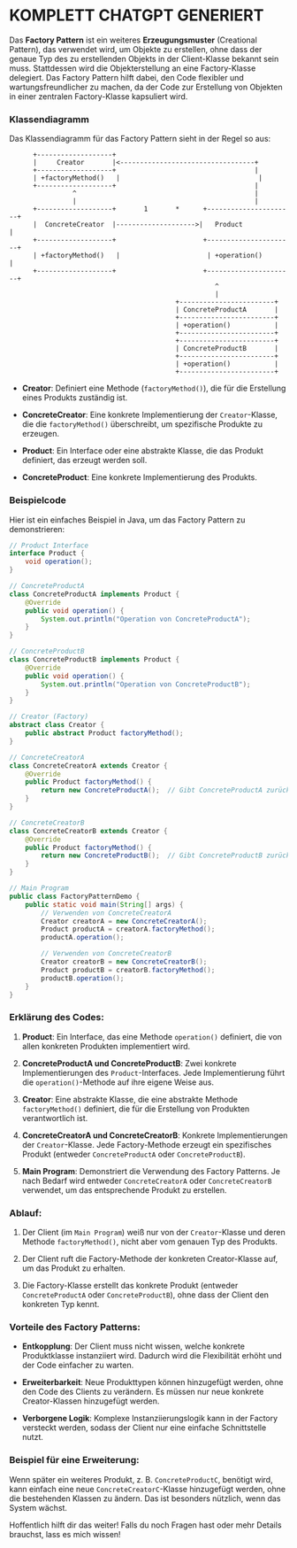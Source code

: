 
# **KOMPLETT CHATGPT GENERIERT**


Das **Factory Pattern** ist ein weiteres **Erzeugungsmuster** (Creational Pattern), das verwendet wird, um Objekte zu erstellen, ohne dass der genaue Typ des zu erstellenden Objekts in der Client-Klasse bekannt sein muss. Stattdessen wird die Objekterstellung an eine Factory-Klasse delegiert. Das Factory Pattern hilft dabei, den Code flexibler und wartungsfreundlicher zu machen, da der Code zur Erstellung von Objekten in einer zentralen Factory-Klasse kapsuliert wird.

### Klassendiagramm

Das Klassendiagramm für das Factory Pattern sieht in der Regel so aus:

```
      +-------------------+
      |     Creator       |<----------------------------------+
      +-------------------+                                   |
      | +factoryMethod()   |                                   |
      +-------------------+                                   |
                ^                                             |
                |                                             |
      +-------------------+       1       *      +----------------------+
      |  ConcreteCreator  |-------------------->|   Product             |
      +-------------------+                      +----------------------+
      | +factoryMethod()   |                      | +operation()          |
      +-------------------+                      +----------------------+
                                                    ^ 
                                                    |
                                          +------------------------+
                                          | ConcreteProductA       |
                                          +------------------------+
                                          | +operation()           |
                                          +------------------------+
                                          +------------------------+
                                          | ConcreteProductB       |
                                          +------------------------+
                                          | +operation()           |
                                          +------------------------+
```

- **Creator**: Definiert eine Methode (`factoryMethod()`), die für die Erstellung eines Produkts zuständig ist.
    
- **ConcreteCreator**: Eine konkrete Implementierung der `Creator`-Klasse, die die `factoryMethod()` überschreibt, um spezifische Produkte zu erzeugen.
    
- **Product**: Ein Interface oder eine abstrakte Klasse, die das Produkt definiert, das erzeugt werden soll.
    
- **ConcreteProduct**: Eine konkrete Implementierung des Produkts.
    

### Beispielcode

Hier ist ein einfaches Beispiel in Java, um das Factory Pattern zu demonstrieren:

```java
// Product Interface
interface Product {
    void operation();
}

// ConcreteProductA
class ConcreteProductA implements Product {
    @Override
    public void operation() {
        System.out.println("Operation von ConcreteProductA");
    }
}

// ConcreteProductB
class ConcreteProductB implements Product {
    @Override
    public void operation() {
        System.out.println("Operation von ConcreteProductB");
    }
}

// Creator (Factory)
abstract class Creator {
    public abstract Product factoryMethod();
}

// ConcreteCreatorA
class ConcreteCreatorA extends Creator {
    @Override
    public Product factoryMethod() {
        return new ConcreteProductA();  // Gibt ConcreteProductA zurück
    }
}

// ConcreteCreatorB
class ConcreteCreatorB extends Creator {
    @Override
    public Product factoryMethod() {
        return new ConcreteProductB();  // Gibt ConcreteProductB zurück
    }
}

// Main Program
public class FactoryPatternDemo {
    public static void main(String[] args) {
        // Verwenden von ConcreteCreatorA
        Creator creatorA = new ConcreteCreatorA();
        Product productA = creatorA.factoryMethod();
        productA.operation();

        // Verwenden von ConcreteCreatorB
        Creator creatorB = new ConcreteCreatorB();
        Product productB = creatorB.factoryMethod();
        productB.operation();
    }
}
```

### Erklärung des Codes:

1. **Product**: Ein Interface, das eine Methode `operation()` definiert, die von allen konkreten Produkten implementiert wird.
    
2. **ConcreteProductA und ConcreteProductB**: Zwei konkrete Implementierungen des `Product`-Interfaces. Jede Implementierung führt die `operation()`-Methode auf ihre eigene Weise aus.
    
3. **Creator**: Eine abstrakte Klasse, die eine abstrakte Methode `factoryMethod()` definiert, die für die Erstellung von Produkten verantwortlich ist.
    
4. **ConcreteCreatorA und ConcreteCreatorB**: Konkrete Implementierungen der `Creator`-Klasse. Jede Factory-Methode erzeugt ein spezifisches Produkt (entweder `ConcreteProductA` oder `ConcreteProductB`).
    
5. **Main Program**: Demonstriert die Verwendung des Factory Patterns. Je nach Bedarf wird entweder `ConcreteCreatorA` oder `ConcreteCreatorB` verwendet, um das entsprechende Produkt zu erstellen.
    

### Ablauf:

1. Der Client (im `Main Program`) weiß nur von der `Creator`-Klasse und deren Methode `factoryMethod()`, nicht aber vom genauen Typ des Produkts.
    
2. Der Client ruft die Factory-Methode der konkreten Creator-Klasse auf, um das Produkt zu erhalten.
    
3. Die Factory-Klasse erstellt das konkrete Produkt (entweder `ConcreteProductA` oder `ConcreteProductB`), ohne dass der Client den konkreten Typ kennt.
    

### Vorteile des Factory Patterns:

- **Entkopplung**: Der Client muss nicht wissen, welche konkrete Produktklasse instanziiert wird. Dadurch wird die Flexibilität erhöht und der Code einfacher zu warten.
    
- **Erweiterbarkeit**: Neue Produkttypen können hinzugefügt werden, ohne den Code des Clients zu verändern. Es müssen nur neue konkrete Creator-Klassen hinzugefügt werden.
    
- **Verborgene Logik**: Komplexe Instanziierungslogik kann in der Factory versteckt werden, sodass der Client nur eine einfache Schnittstelle nutzt.
    

### Beispiel für eine Erweiterung:

Wenn später ein weiteres Produkt, z. B. `ConcreteProductC`, benötigt wird, kann einfach eine neue `ConcreteCreatorC`-Klasse hinzugefügt werden, ohne die bestehenden Klassen zu ändern. Das ist besonders nützlich, wenn das System wächst.

Hoffentlich hilft dir das weiter! Falls du noch Fragen hast oder mehr Details brauchst, lass es mich wissen!